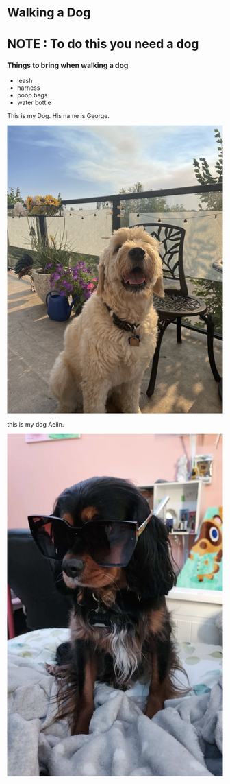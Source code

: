 # Walking a Dog 

# NOTE : To do this you need a dog 

### Things to bring when walking a dog 
- leash
- harness
- poop bags
- water bottle 

This is my Dog. His name is George.

![golden doodle](assets/IMG_2908.jpeg)

this is my dog Aelin.

![Black and tan king charles mix](assets/IMG_0721.jpg)